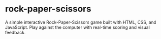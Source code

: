 # rock-paper-scissors
A simple interactive Rock-Paper-Scissors game built with HTML, CSS, and JavaScript. Play against the computer with real-time scoring and visual feedback.
